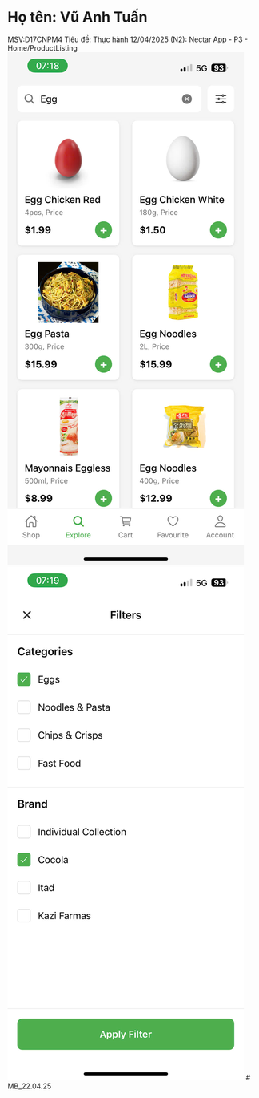 # Họ tên: Vũ Anh Tuấn
MSV:D17CNPM4
Tiêu đề: Thực hành 12/04/2025 (N2): Nectar App - P3 - Home/ProductListing
![Screenshot1](1.jpg)
![Screenshot2](2.jpg)
#   M B _ 2 2 . 0 4 . 2 5 
 
 